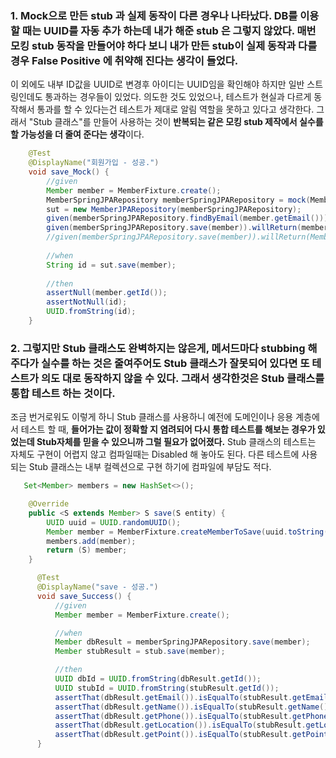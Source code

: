 
### 1. Mock으로 만든 stub 과 실제 동작이 다른 경우나 나타났다. DB를 이용할 때는 UUID를 자동 추가 하는데 내가 해준 stub 은 그렇지 않았다. 매번 모킹 stub 동작을 만들어야 하다 보니 내가 만든 stub이 실제 동작과 다를 경우 False Positive 에 취약해 진다는 생각이 들었다.
이 외에도 내부 ID값을 UUID로 변경후 아이디는 UUID임을 확인해야 하지만 일반 스트링인데도 통과하는 경우들이 있었다. 의도한 것도 있었으나, 테스트가 현실과 다르게 동작해서 통과를 할 수 있다는건 테스트가 제대로 알림 역할을 못하고 있다고 생각한다. 
그래서 "Stub 클래스"를 만들어 사용하는 것이 **반복되는 같은 모킹 stub 제작에서 실수를 할 가능성을 더 줄여 준다는 생각**이다.

``` java
    @Test
    @DisplayName("회원가입 - 성공.")
    void save_Mock() {
        //given
        Member member = MemberFixture.create();
        MemberSpringJPARepository memberSpringJPARepository = mock(MemberSpringJPARepository.class);
        sut = new MemberJPARepository(memberSpringJPARepository);
        given(memberSpringJPARepository.findByEmail(member.getEmail())).willReturn(Optional.empty());
        given(memberSpringJPARepository.save(member)).willReturn(member);
        //given(memberSpringJPARepository.save(member)).willReturn(MemberFixture.createMemberWithId(UUID.randomUUID().toString()));
    
        //when
        String id = sut.save(member);
    
        //then
        assertNull(member.getId());
        assertNotNull(id);
        UUID.fromString(id);
    }

```

  ### 2. 그렇지만 Stub 클래스도 완벽하지는 않은게, 메서드마다 stubbing 해주다가 실수를 하는 것은 줄여주어도 Stub 클래스가 잘못되어 있다면 또 테스트가 의도 대로 동작하지 않을 수 있다. 그래서 생각한것은 Stub 클래스를 통합 테스트 하는 것이다. 
  조금 번거로워도 이렇게 하니 Stub 클래스를 사용하니 예전에 도메인이나 응용 계층에서 테스트 할 때, **들어가는 값이 정확할 지 염려되어 다시 통합 테스트를 해보는 경우가 있었는데 Stub자체를 믿을 수 있으니까 그럴 필요가 없어졌다.**
  Stub 클래스의 테스트는 자체도 구현이 어렵지 않고 컴파일때는 Disabled 해 놓아도 된다. 다른 테스트에 사용되는 Stub 클래스는 내부 컬렉션으로 구현 하기에 컴파일에 부담도 적다. 
``` java
   Set<Member> members = new HashSet<>();

    @Override
    public <S extends Member> S save(S entity) {
        UUID uuid = UUID.randomUUID();
        Member member = MemberFixture.createMemberToSave(uuid.toString(), entity);
        members.add(member);
        return (S) member;
    }
```
  
  ``` java
        @Test
        @DisplayName("save - 성공.")
        void save_Success() {
            //given
            Member member = MemberFixture.create();

            //when
            Member dbResult = memberSpringJPARepository.save(member);
            Member stubResult = stub.save(member);

            //then
            UUID dbId = UUID.fromString(dbResult.getId());
            UUID stubId = UUID.fromString(stubResult.getId());
            assertThat(dbResult.getEmail()).isEqualTo(stubResult.getEmail());
            assertThat(dbResult.getName()).isEqualTo(stubResult.getName());
            assertThat(dbResult.getPhone()).isEqualTo(stubResult.getPhone());
            assertThat(dbResult.getLocation()).isEqualTo(stubResult.getLocation());
            assertThat(dbResult.getPoint()).isEqualTo(stubResult.getPoint());
        }
  ```
